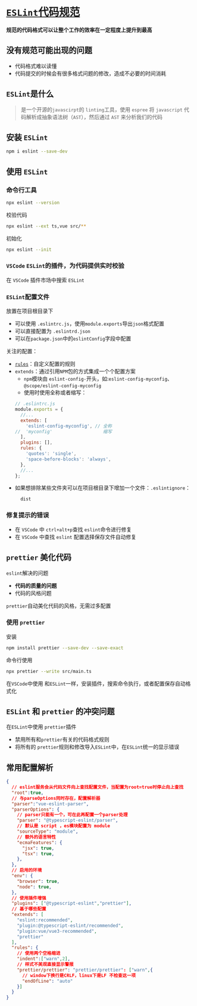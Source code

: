 # [`ESLint`代码规范](http://eslint.cn/)
**规范的代码格式可以让整个工作的效率在一定程度上提升到最高**

## 没有规范可能出现的问题
- 代码格式难以读懂
- 代码提交的时候会有很多格式问题的修改，造成不必要的时间消耗

## `ESLint`是什么
> 是一个开源的`javascirpt`的 `linting`工具，使用 `espree` 将 `javascript` 代码解析成抽象语法树（`AST`），然后通过 `AST` 来分析我们的代码

## 安装 `ESLint`
```bash
npm i eslint --save-dev
```

## 使用 `ESLint`

### 命令行工具
```bash
npx eslint --version
```

校验代码
```bash
npx eslint --ext ts,vue src/**
```

初始化
```bash
npx eslint --init
```

### `VSCode` `ESLint`的插件，为代码提供实时校验
在 `VSCode` 插件市场中搜索 `ESLint`

### `ESLint`配置文件
放置在项目根目录下
- 可以使用 `.eslintrc.js`，使用`module.exports`导出`json`格式配置
- 可以直接配置为 `.eslintrd.json`
- 可以在`package.json`中的`eslintConfig`字段中配置

关注的配置：

- [`rules`](http://eslint.cn/docs/rules/)：自定义配置的规则
- `extends`：通过引用`NPM`包的方式集成一个个配置方案
  - `npm`模块由 `eslint-config-`开头，如:`eslint-config-myconfig`、`@scope/eslint-config-myconfig`
  - 使用时使用全称或者缩写：
  ```javascript
  // .eslintrc.js
  module.exports = {
    //...
    extends: [
      'eslint-config-myconfig', // 全称
  //  'myconfig'                   缩写
    ],
    plugins: [],
    rules: {
      'quotes': 'single',
      'space-before-blocks': 'always',
    },
    //...
  };
  ```
- 如果想排除某些文件夹可以在项目根目录下增加一个文件：`.eslintignore`：
  ```
    dist
  ```

### 修复提示的错误
- 在 `VSCode` 中 `ctrl+alt+p`查找 `eslint`命令进行修复
- 在 `VSCode` 中查找 `eslint` 配置选择保存文件自动修复


## `prettier` 美化代码

`eslint`解决的问题
- **代码的质量的问题**
- 代码的风格问题

`prettier`自动美化代码的风格，无需过多配置

### 使用 `prettier`

安装
```bash
npm install prettier --save-dev --save-exact
```

命令行使用
```bash
npx prettier --write src/main.ts
```

在`VSCode`中使用
和`ESLint`一样，安装插件，搜索命令执行，或者配置保存自动格式化

## `ESLint` 和 `prettier` 的冲突问题
在`ESLint`中使用 `prettier`插件
- 禁用所有和`prettier`有关的代码格式规则
- 将所有的 `prettier`规则和修改导入`ESLint`中，在`ESLint`统一的显示错误


## 常用配置解析
```json
{
  // eslint服务会从代码文件向上查找配置文件，当配置为root=true时停止向上查找
  "root":true,
  // 与parseOptions同时存在，配置解析器
  "parser":"vue-eslint-parser",
  "parserOptions": {
    // parser只能有一个，可在此再配置一个parser处理
    "parser": "@typescript-eslint/parser",
    // 默认是 script ，es模块配置为 module
    "sourceType": "module",
    // 额外的语言特性
    "ecmaFeatures": {
      "jsx": true,
      "tsx": true,
    },
  },
  // 启用的环境
  "env": {
    "browser": true,
    "node": true,
  },
  // 使用插件增强
  "plugins": ["@typescript-eslint","prettier"],
  // 基于哪些配置
  "extends": [
    "eslint:recommended",
    "plugin:@typescript-eslint/recommended",
    "plugin:vue/vue3-recommended",
    "prettier"
  ],
  "rules": {
    // 使用两个空格缩进
    "indent":["warn",2],
    // 样式不美观直接显示警报
    "prettier/prettier": "prettier/prettier": ["warn",{
      // window下换行是CRLF，linux下是LF 不检查这一项
      "endOfLine": "auto"
    }]
  }
}
```
